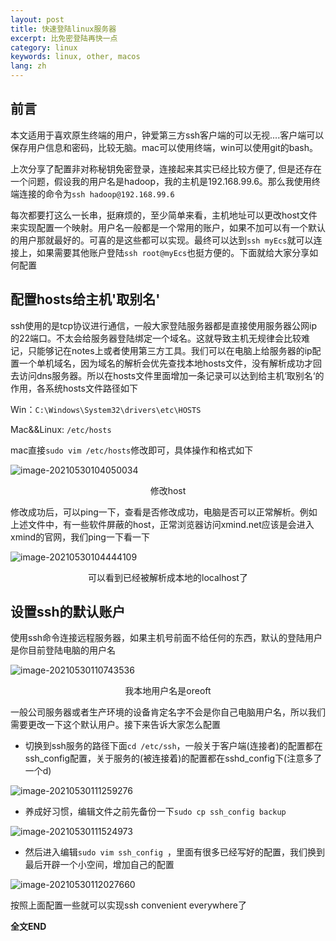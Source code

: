 ```yaml
---
layout: post
title: 快速登陆linux服务器
excerpt: 比免密登陆再快一点
category: linux
keywords: linux, other, macos
lang: zh
---
```


## 前言

本文适用于喜欢原生终端的用户，钟爱第三方ssh客户端的可以无视....客户端可以保存用户信息和密码，比较无脑。mac可以使用终端，win可以使用git的bash。

上次分享了配置非对称秘钥免密登录，连接起来其实已经比较方便了, 但是还存在一个问题，假设我的用户名是hadoop，我的主机是192.168.99.6。那么我使用终端连接的命令为```ssh hadoop@192.168.99.6``` 

每次都要打这么一长串，挺麻烦的，至少简单来看，主机地址可以更改host文件来实现配置一个映射。用户名一般都是一个常用的账户，如果不加可以有一个默认的用户那就最好的。可喜的是这些都可以实现。最终可以达到```ssh myEcs```就可以连接上，如果需要其他账户登陆```ssh root@myEcs```也挺方便的。下面就给大家分享如何配置



## 配置hosts给主机'取别名'

ssh使用的是tcp协议进行通信，一般大家登陆服务器都是直接使用服务器公网ip的22端口。不太会给服务器登陆绑定一个域名。这就导致主机无规律会比较难记，只能够记在notes上或者使用第三方工具。我们可以在电脑上给服务器的ip配置一个单机域名，因为域名的解析会优先查找本地hosts文件，没有解析成功才回去访问dns服务器。所以在hosts文件里面增加一条记录可以达到给主机‘取别名‘的作用，各系统hosts文件路径如下

Win：```C:\Windows\System32\drivers\etc\HOSTS```

Mac&&Linux: ```/etc/hosts```

mac直接```sudo vim /etc/hosts```修改即可，具体操作和格式如下

![image-20210530104050034](https://mypicgogo.oss-cn-hangzhou.aliyuncs.com/tuchuang20210530104050.png)

<center>修改host</center>

修改成功后，可以ping一下，查看是否修改成功，电脑是否可以正常解析。例如上述文件中，有一些软件屏蔽的host，正常浏览器访问xmind.net应该是会进入xmind的官网，我们ping一下看一下

![image-20210530104444109](https://mypicgogo.oss-cn-hangzhou.aliyuncs.com/tuchuang20210530104444.png)

<center>可以看到已经被解析成本地的localhost了</center>



## 设置ssh的默认账户

使用ssh命令连接远程服务器，如果主机号前面不给任何的东西，默认的登陆用户是你目前登陆电脑的用户名

![image-20210530110743536](https://mypicgogo.oss-cn-hangzhou.aliyuncs.com/tuchuang20210530110743.png)

<center>我本地用户名是oreoft</center>

一般公司服务器或者生产环境的设备肯定名字不会是你自己电脑用户名，所以我们需要更改一下这个默认用户。接下来告诉大家怎么配置

- 切换到ssh服务的路径下面```cd /etc/ssh```，一般关于客户端(连接者)的配置都在ssh_config配置，关于服务的(被连接着)的配置都在sshd_config下(注意多了一个d)

![image-20210530111259276](https://mypicgogo.oss-cn-hangzhou.aliyuncs.com/tuchuang20210530111259.png)

- 养成好习惯，编辑文件之前先备份一下```sudo cp ssh_config backup```

![image-20210530111524973](https://mypicgogo.oss-cn-hangzhou.aliyuncs.com/tuchuang20210530111525.png)

- 然后进入编辑```sudo vim ssh_config ```，里面有很多已经写好的配置，我们换到最后开辟一个小空间，增加自己的配置

![image-20210530112027660](https://mypicgogo.oss-cn-hangzhou.aliyuncs.com/tuchuang20210530112027.png)

按照上面配置一些就可以实现ssh convenient everywhere了



**全文END**
